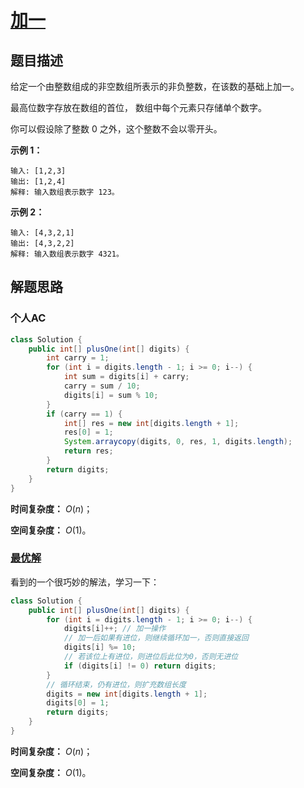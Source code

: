 # [加一](https://leetcode-cn.com/problems/plus-one/)

## 题目描述

给定一个由整数组成的非空数组所表示的非负整数，在该数的基础上加一。

最高位数字存放在数组的首位， 数组中每个元素只存储单个数字。

你可以假设除了整数 0 之外，这个整数不会以零开头。

**示例 1：**

```
输入: [1,2,3]
输出: [1,2,4]
解释: 输入数组表示数字 123。
```

**示例 2：**

```
输入: [4,3,2,1]
输出: [4,3,2,2]
解释: 输入数组表示数字 4321。
```

## 解题思路

### 个人AC

```java
class Solution {
    public int[] plusOne(int[] digits) {
        int carry = 1;
        for (int i = digits.length - 1; i >= 0; i--) {
            int sum = digits[i] + carry;
            carry = sum / 10;
            digits[i] = sum % 10;
        }
        if (carry == 1) {
            int[] res = new int[digits.length + 1];
            res[0] = 1;
            System.arraycopy(digits, 0, res, 1, digits.length);
            return res;
        }
        return digits;
    }
}
```

**时间复杂度：** $O(n)$；

**空间复杂度：** $O(1)$。

### [最优解](https://leetcode-cn.com/problems/plus-one/solution/java-shu-xue-jie-ti-by-yhhzw/)

看到的一个很巧妙的解法，学习一下：

```java
class Solution {
    public int[] plusOne(int[] digits) {
        for (int i = digits.length - 1; i >= 0; i--) {
            digits[i]++; // 加一操作
            // 加一后如果有进位，则继续循环加一，否则直接返回
            digits[i] %= 10;
            // 若该位上有进位，则进位后此位为0，否则无进位
            if (digits[i] != 0) return digits;
        }
        // 循环结束，仍有进位，则扩充数组长度
        digits = new int[digits.length + 1];
        digits[0] = 1;
        return digits;
    }
}
```

**时间复杂度：** $O(n)$；

**空间复杂度：** $O(1)$。

